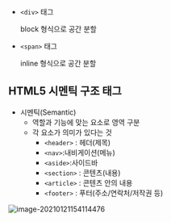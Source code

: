 * `<div>` 태그

  block 형식으로 공간 분할

* `<span>` 태그

  inline 형식으로 공간 분할



## HTML5 시멘틱 구조 태그

- 시멘틱(Semantic)
  - 역할과 기능에 맞는 요소로 영역 구분
  - 각 요소가 의미가 있다는 것
    - `<header>` : 헤더(제목)
    - `<nav>`:내비게이션(메뉴)
    - `<aside>`:사이드바
    - `<section>` : 콘텐츠(내용)
    - `<article>` : 콘텐츠 안의 내용
    - `<footer>` : 푸터(주소/연락처/저작권 등)



![image-20210121154114476](C:%5CUsers%5Ckimih%5CAppData%5CRoaming%5CTypora%5Ctypora-user-images%5Cimage-20210121154114476.png)